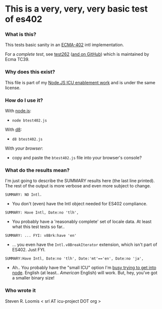 This is a very, very, very basic test of es402
===

### What is this?

This tests basic sanity in an
[ECMA-402](http://www.ecma-international.org/ecma-402/1.0/) intl
implementation.

For a *complete test*, see [test262](http://test262.ecmascript.org/)
([and on GitHub](https://github.com/tc39/test262)) which is maintained
by Ecma TC39.

### Why does this exist?

This file is part of my
[Node.JS ICU enablement work](https://github.com/joyent/node/pull/7719)
and is under the same license.

### How do I use it?

With [node.js](http://nodejs.org):

* `node btest402.js`

With [d8](http://code.google.com/p/v8/):

* `d8 btest402.js`

With *your browser*:

* copy and paste the `btest402.js` file into your browser's console?

### What do the results mean?

I'm just going to describe the SUMMARY results here (the last line
printed). The rest of the output is more verbose and even more subject
to change.

`SUMMARY: NO Intl. `

* You don't (even) have the Intl object needed for ES402 compliance.

`SUMMARY: Have Intl, Date:no 'tlh',`

* You probably have a 'reasonably complete' set of locale data. At
  least what this test tests so far..

`SUMMARY: ... FYI: v8Brk:have 'en'`

* ... you even have the `Intl.v8BreakIterator` extension, which isn't
  part of ES402. Just FYI.

`SUMMARY:Have Intl, Date:no 'tlh', Date:'mt'=='en', Date:no 'ja', `

* Ah.. You probably have the "small ICU" option I'm
  [busy trying to get into node](https://github.com/joyent/node/pull/7719). English
  (at least.. *American* English) will work. But, hey, you've got a
  smaller binary size!

### Who wrote it

Steven R. Loomis < srl AT icu-project DOT org >

